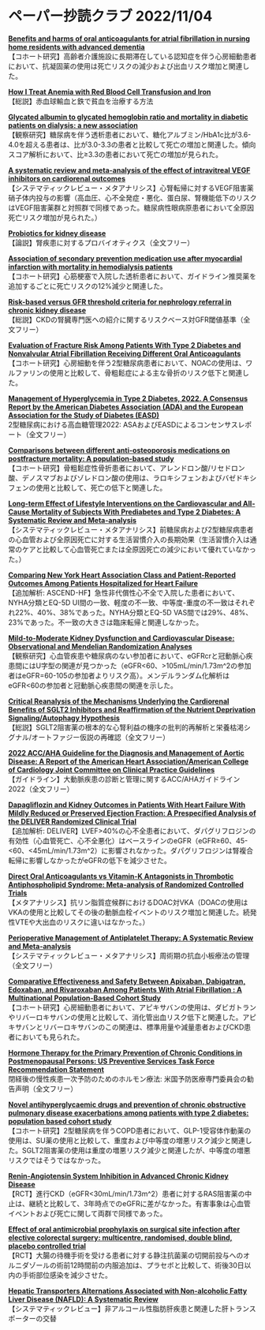 # ペーパー抄読クラブ 2022/11/04

[**Benefits and harms of oral anticoagulants for atrial fibrillation in nursing home residents with advanced dementia**](https://pubmed.ncbi.nlm.nih.gov/36310367/)  
【コホート研究】高齢者介護施設に長期滞在している認知症を伴う心房細動患者において、抗凝固薬の使用は死亡リスクの減少および出血リスク増加と関連した。

[**How I Treat Anemia with Red Blood Cell Transfusion and Iron**](https://pubmed.ncbi.nlm.nih.gov/36315909/)  
【総説】赤血球輸血と鉄で貧血を治療する方法

[**Glycated albumin to glycated hemoglobin ratio and mortality in diabetic patients on dialysis: a new association**](https://pubmed.ncbi.nlm.nih.gov/36309475/)  
【観察研究】糖尿病を伴う透析患者において、糖化アルブミン/HbA1c比が3.6-4.0を超える患者は、比が3.0-3.3の患者と比較して死亡の増加と関連した。傾向スコア解析において、比≥3.3の患者において死亡の増加が見られた。

[**A systematic review and meta-analysis of the effect of intravitreal VEGF inhibitors on cardiorenal outcomes**](https://pubmed.ncbi.nlm.nih.gov/36318455/)  
【システマティックレビュー・メタアナリシス】心腎転帰に対するVEGF阻害薬硝子体内投与の影響（高血圧、心不全発症・悪化、蛋白尿、腎機能低下のリスクはVEGF阻害薬群と対照群で同様であった。糖尿病性眼病原患者において全原因死亡リスク増加が見られた。）

[**Probiotics for kidney disease**](https://pubmed.ncbi.nlm.nih.gov/36325000/)  
【論説】腎疾患に対するプロバイオティクス（全文フリー）

[**Association of secondary prevention medication use after myocardial infarction with mortality in hemodialysis patients**](https://pubmed.ncbi.nlm.nih.gov/36325012/)  
【コホート研究】心筋梗塞で入院した透析患者において、ガイドライン推奨薬を追加するごとに死亡リスクの12%減少と関連した。

[**Risk-based versus GFR threshold criteria for nephrology referral in chronic kidney disease**](https://pubmed.ncbi.nlm.nih.gov/36325015/)  
【総説】CKDの腎臓専門医への紹介に関するリスクベース対GFR閾値基準（全文フリー）

[**Evaluation of Fracture Risk Among Patients With Type 2 Diabetes and Nonvalvular Atrial Fibrillation Receiving Different Oral Anticoagulants**](https://pubmed.ncbi.nlm.nih.gov/36126158/)  
【コホート研究】心房細動を伴う2型糖尿病患者において、NOACの使用は、ワルファリンの使用と比較して、骨粗鬆症による主な骨折のリスク低下と関連した。

[**Management of Hyperglycemia in Type 2 Diabetes, 2022. A Consensus Report by the American Diabetes Association (ADA) and the European Association for the Study of Diabetes (EASD)**](https://pubmed.ncbi.nlm.nih.gov/36148880/)  
2型糖尿病における高血糖管理2022: ASAおよびEASDによるコンセンサスレポート（全文フリー）

[**Comparisons between different anti-osteoporosis medications on postfracture mortality: A population-based study**](https://pubmed.ncbi.nlm.nih.gov/36317591/)  
【コホート研究】骨粗鬆症性骨折患者において、アレンドロン酸/リセドロン酸、デノスマブおよびゾレドロン酸の使用は、ラロキシフェンおよびバゼドキシフェンの使用と比較して、死亡の低下と関連した。

[**Long-term Effect of Lifestyle Interventions on the Cardiovascular and All-Cause Mortality of Subjects With Prediabetes and Type 2 Diabetes: A Systematic Review and Meta-analysis**](https://pubmed.ncbi.nlm.nih.gov/36318674/)  
【システマティックレビュー・メタアナリシス】前糖尿病および2型糖尿病患者の心血管および全原因死亡に対する生活習慣介入の長期効果（生活習慣介入は通常のケアと比較して心血管死亡または全原因死亡の減少において優れていなかった。）

[**Comparing New York Heart Association Class and Patient-Reported Outcomes Among Patients Hospitalized for Heart Failure**](https://pubmed.ncbi.nlm.nih.gov/36314126/)  
【追加解析: ASCEND-HF】急性非代償性心不全で入院した患者において、NYHA分類とEQ-5D UI間の一致、軽度の不一致、中等度-重度の不一致はそれぞれ22%、40%、38%であった。NYHA分類とEQ-5D VAS間では29%、48%、23%であった。不一致の大きさは臨床転帰と関連しなかった。

[**Mild-to-Moderate Kidney Dysfunction and Cardiovascular Disease: Observational and Mendelian Randomization Analyses**](https://pubmed.ncbi.nlm.nih.gov/36314129/)  
【観察研究】心血管疾患や糖尿病のない参加者において、eGFRcrと冠動脈心疾患間にはU字型の関連が見つかった（eGFR<60、>105mL/min/1.73m^2の参加者はeGFR=60-105の参加者よりリスク高）。メンデルランダム化解析はeGFR<60の参加者と冠動脈心疾患間の関連を示した。

[**Critical Reanalysis of the Mechanisms Underlying the Cardiorenal Benefits of SGLT2 Inhibitors and Reaffirmation of the Nutrient Deprivation Signaling/Autophagy Hypothesis**](https://pubmed.ncbi.nlm.nih.gov/36315602/)  
【総説】SGLT2阻害薬の根本的な心腎利益の機序の批判的再解析と栄養枯渇シグナル/オートファジー仮説の再確認（全文フリー）

[**2022 ACC/AHA Guideline for the Diagnosis and Management of Aortic Disease: A Report of the American Heart Association/American College of Cardiology Joint Committee on Clinical Practice Guidelines**](https://pubmed.ncbi.nlm.nih.gov/36322642/)  
【ガイドライン】大動脈疾患の診断と管理に関するACC/AHAガイドライン2022（全文フリー）

[**Dapagliflozin and Kidney Outcomes in Patients With Heart Failure With Mildly Reduced or Preserved Ejection Fraction: A Prespecified Analysis of the DELIVER Randomized Clinical Trial**](https://pubmed.ncbi.nlm.nih.gov/36326604/)  
【追加解析: DELIVER】LVEF>40%の心不全患者において、ダパグリフロジンの有効性（心血管死亡、心不全悪化）はベースラインのeGFR（eGFR≥60、45-<60、<45mL/min/1.73m^2）に影響されなかった。ダパグリフロジンは腎複合転帰に影響しなかったがeGFRの低下を減少させた。

[**Direct Oral Anticoagulants vs Vitamin-K Antagonists in Thrombotic Antiphospholipid Syndrome: Meta-analysis of Randomized Controlled Trials**](https://pubmed.ncbi.nlm.nih.gov/36328154/)  
【メタアナリシス】抗リン脂質症候群におけるDOAC対VKA（DOACの使用はVKAの使用と比較してその後の動脈血栓イベントのリスク増加と関連した。続発性VTEや大出血のリスクに違いはなかった。）

[**Perioperative Management of Antiplatelet Therapy: A Systematic Review and Meta-analysis**](https://pubmed.ncbi.nlm.nih.gov/36304523/)  
【システマティックレビュー・メタアナリシス】周術期の抗血小板療法の管理（全文フリー）

[**Comparative Effectiveness and Safety Between Apixaban, Dabigatran, Edoxaban, and Rivaroxaban Among Patients With Atrial Fibrillation : A Multinational Population-Based Cohort Study**](https://pubmed.ncbi.nlm.nih.gov/36315950/)  
【コホート研究】心房細動患者において、アピキサバンの使用は、ダビガトランやリバーロキサバンの使用と比較して、消化管出血リスク低下と関連した。アピキサバンとリバーロキサバンのこの関連は、標準用量や減量患者およびCKD患者においても見られた。

[**Hormone Therapy for the Primary Prevention of Chronic Conditions in Postmenopausal Persons: US Preventive Services Task Force Recommendation Statement**](https://pubmed.ncbi.nlm.nih.gov/36318127/)  
閉経後の慢性疾患一次予防のためのホルモン療法: 米国予防医療専門委員会の勧告声明（全文フリー）

[**Novel antihyperglycaemic drugs and prevention of chronic obstructive pulmonary disease exacerbations among patients with type 2 diabetes: population based cohort study**](https://pubmed.ncbi.nlm.nih.gov/36318979/)  
【コホート研究】2型糖尿病を伴うCOPD患者において、GLP-1受容体作動薬の使用は、SU薬の使用と比較して、重度および中等度の増悪リスク減少と関連した。SGLT2阻害薬の使用は重度の増悪リスク減少と関連したが、中等度の増悪リスクではそうではなかった。

[**Renin-Angiotensin System Inhibition in Advanced Chronic Kidney Disease**](https://pubmed.ncbi.nlm.nih.gov/36326117/)  
【RCT】進行CKD（eGFR<30mL/min/1.73m^2）患者に対するRAS阻害薬の中止は、継続と比較して、3年時点でのeGFRに差がなかった。有害事象は心血管イベントおよび死亡に関して両群で同様であった。

[**Effect of oral antimicrobial prophylaxis on surgical site infection after elective colorectal surgery: multicentre, randomised, double blind, placebo controlled trial**](https://pubmed.ncbi.nlm.nih.gov/36328372/)  
【RCT】大腸の待機手術を受ける患者に対する静注抗菌薬の切開前投与へのオルニダゾールの術前12時間前の内服追加は、プラセボと比較して、術後30日以内の手術部位感染を減少させた。

[**Hepatic Transporters Alternations Associated with Non-alcoholic Fatty Liver Disease (NAFLD): A Systematic Review**](https://pubmed.ncbi.nlm.nih.gov/36319903/)  
【システマティックレビュー】非アルコール性脂肪肝疾患と関連した肝トランスポーターの交替